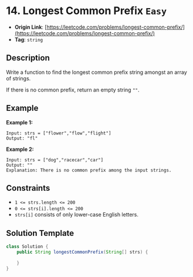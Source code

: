 # 14. Longest Common Prefix `Easy`

- **Origin Link**: [https://leetcode.com/problems/longest-common-prefix/](https://leetcode.com/problems/longest-common-prefix/)
- **Tag**: `string`

## Description

Write a function to find the longest common prefix string amongst an array of strings.

If there is no common prefix, return an empty string `""`.


## Example

**Example 1:**

```
Input: strs = ["flower","flow","flight"]
Output: "fl"
```

**Example 2:**

```
Input: strs = ["dog","racecar","car"]
Output: ""
Explanation: There is no common prefix among the input strings.
```


## Constraints

- `1 <= strs.length <= 200`
- `0 <= strs[i].length <= 200`
- `strs[i]` consists of only lower-case English letters.


## Solution Template

```java
class Solution {
    public String longestCommonPrefix(String[] strs) {
        
    }
}
```
